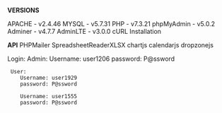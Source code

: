 **VERSIONS**

APACHE - v2.4.46
MYSQL - v5.7.31
PHP - v7.3.21
phpMyAdmin - v5.0.2
Adminer - v4.7.7
AdminLTE - v3.0.0
cURL Installation


**API**
PHPMailer
SpreadsheetReaderXLSX
chartjs
calendarjs
dropzonejs

Login:
     Admin:
        Username: user1206 
        password: P@ssword

     User:
        Username: user1929 
        password: P@ssword

        Username: user1555 
        password: P@ssword




